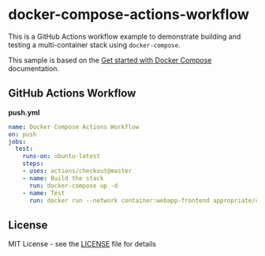 # docker-compose-actions-workflow

This is a GitHub Actions workflow example to demonstrate building and testing a multi-container stack using `docker-compose`.

This sample is based on the [Get started with Docker Compose](https://docs.docker.com/compose/gettingstarted/) documentation.

## GitHub Actions Workflow

**push.yml**
```yml
name: Docker Compose Actions Workflow
on: push
jobs:
  test:
    runs-on: ubuntu-latest
    steps:
    - uses: actions/checkout@master
    - name: Build the stack
      run: docker-compose up -d
    - name: Test
      run: docker run --network container:webapp-frontend appropriate/curl -s --retry 10 --retry-connrefused http://localhost:5000/
```

## License

MIT License - see the [LICENSE](LICENSE) file for details
